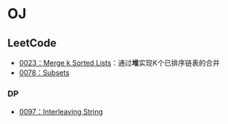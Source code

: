 # OJ

## LeetCode
 - [0023：Merge k Sorted Lists](LC_0023.md)：通过**堆**实现K个已排序链表的合并
 - [0078：Subsets](LC_0078.md)
 
### DP
 - [0097：Interleaving String](LC_0097.md)
 
